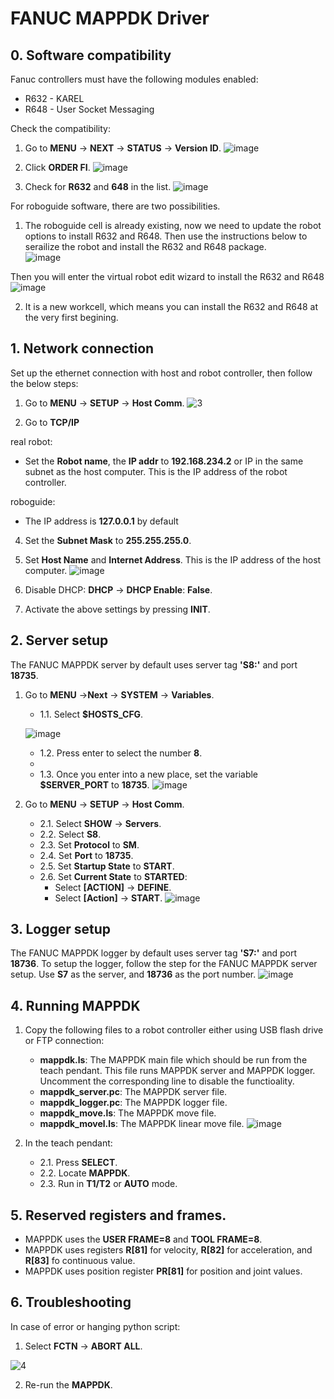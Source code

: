 # FANUC MAPPDK Driver

## 0. Software compatibility
Fanuc controllers must have the following modules enabled:
- R632 - KAREL
- R648 - User Socket Messaging

Check the compatibility:
1. Go to **MENU** -> **NEXT** -> **STATUS** -> **Version ID**.
![image](https://user-images.githubusercontent.com/67538561/169281756-e59e61af-3a40-4c8a-aa00-94123f3ba3e3.png)

3. Click **ORDER FI**.
![image](https://user-images.githubusercontent.com/67538561/169282210-865d139e-1bad-4598-80c0-086461c159a6.png)

4. Check for **R632** and **648** in the list.
![image](https://user-images.githubusercontent.com/67538561/169282483-d85084dc-d572-4bbf-9d5d-dc9057802e01.png)

For roboguide software, there are two possibilities. 
1. The roboguide cell is already existing, now we need to update the robot options to install R632 and R648. Then use the instructions below to serailize the robot and install the R632 and R648 package.  
![image](https://user-images.githubusercontent.com/67538561/169279461-eec2fbec-18d1-46f2-81e9-903dcdb88ba6.png)

Then you will enter the virtual robot edit wizard to install the R632 and R648
![image](https://user-images.githubusercontent.com/67538561/169279787-9e8fac9b-9e72-42d5-8d6e-abfe48e7aec0.png)

2. It is a new workcell, which means you can install the R632 and R648 at the very first begining. 

## 1. Network connection
Set up the ethernet connection with host and robot controller, then follow the below steps:
1. Go to **MENU** -> **SETUP** -> **Host Comm**.
![3](https://user-images.githubusercontent.com/67538561/169283076-5172b547-660e-42f0-9447-cb79ed5f114f.png)

2. Go to **TCP/IP**
 
 real robot:
  - Set the **Robot name**, the **IP addr** to **192.168.234.2** or IP in the same subnet as the host computer. This is the IP address of the robot controller.
  
  roboguide: 
  - The IP address is **127.0.0.1** by default
4. Set the **Subnet Mask** to **255.255.255.0**.
5. Set **Host Name** and **Internet Address**. This is the IP address of the host computer.
![image](https://user-images.githubusercontent.com/67538561/169283497-e25bc159-74ef-43d2-b2fe-008b5076b062.png)

6. Disable DHCP: **DHCP** -> **DHCP Enable**: **False**.
7. Activate the above settings by pressing **INIT**.


## 2. Server setup
The FANUC MAPPDK server by default uses server tag **'S8:'** and port **18735**.
1. Go to **MENU** ->**Next** -> **SYSTEM** -> **Variables**.
    * 1.1. Select **$HOSTS_CFG**.
    
    ![image](https://user-images.githubusercontent.com/67538561/169284408-8736d381-c708-4422-989f-58de8743f9f2.png)

    * 1.2. Press enter to select the number **8**.
    *
    * 1.3. Once you enter into a new place, set the variable **$SERVER_PORT** to **18735**.
    ![image](https://user-images.githubusercontent.com/67538561/170824186-b1f0c04b-7533-4656-8688-ada5eda75f1f.png)   
    
2. Go to **MENU** -> **SETUP** -> **Host Comm**.
    * 2.1. Select **SHOW** -> **Servers**.
    * 2.2. Select **S8**.
    * 2.3. Set **Protocol** to **SM**.
    * 2.4. Set **Port** to **18735**.
    * 2.5. Set **Startup State** to **START**.
    * 2.6. Set **Current State** to **STARTED**:
        * Select **\[ACTION\]** -> **DEFINE**.
        * Select **\[Action\]** -> **START**.
        ![image](https://user-images.githubusercontent.com/67538561/169286175-271bb666-d8c1-4415-a55d-89ab2a65ddf1.png)


## 3. Logger setup
The FANUC MAPPDK logger by default uses server tag **'S7:'** and port **18736**.
To setup the logger, follow the step for the FANUC MAPPDK server setup. Use **S7** as the server, and **18736** as the port number.
![image](https://user-images.githubusercontent.com/67538561/169286578-fc57f24d-32bd-4620-a0f6-2fdd8814a149.png)



## 4. Running MAPPDK
1. Copy the following files to a robot controller either using USB flash drive or FTP connection:
    * **mappdk.ls**: The MAPPDK main file which should be run from the teach pendant. This file runs MAPPDK server and MAPPDK logger. Uncomment the corresponding line to disable the functioality.
    * **mappdk_server.pc**: The MAPPDK server file.
    * **mappdk_logger.pc**: The MAPPDK logger file.
    * **mappdk_move.ls**: The MAPPDK move file.
    * **mappdk_movel.ls**: The MAPPDK linear move file.
   ![image](https://user-images.githubusercontent.com/67538561/169286670-c283a061-9c50-4e21-b844-961c014b33d1.png)

2. In the teach pendant:
    * 2.1. Press **SELECT**.
    * 2.2. Locate **MAPPDK**.
    * 2.3. Run in **T1/T2** or **AUTO** mode.


## 5. Reserved registers and frames.
* MAPPDK uses the **USER FRAME=8** and **TOOL FRAME=8**.
* MAPPDK uses registers **R[81]** for velocity,  **R[82]** for acceleration, and **R[83]** fo continuous value.
* MAPPDK uses position register **PR[81]** for position and joint values.

## 6. Troubleshooting
In case of error or hanging python script:
1. Select **FCTN** -> **ABORT ALL**.

![4](https://user-images.githubusercontent.com/67538561/169287126-a808bb14-61ae-4124-a4db-961fb6c7f8f7.png)

2. Re-run the **MAPPDK**. 
